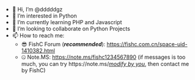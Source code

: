 - 👋 Hi, I’m @dddddgz
- 👀 I’m interested in Python
- 🌱 I’m currently learning PHP and Javascript
- 💞️ I’m looking to collaborate on Python Projects
- 📫 How to reach me:
  - 😎 FishC Forum (***recommended***): https://fishc.com.cn/space-uid-1410382.html
  - 🤐 Note.MS: https://note.ms/fishc1234567890 (if messages is too much, you can try https://<b></b>note.ms/<u>*modify by you*</u>, then contact me by FishC)
